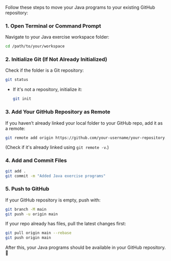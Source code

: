 
Follow these steps to move your Java programs to your existing GitHub repository:

### 1. Open Terminal or Command Prompt  
Navigate to your Java exercise workspace folder:
```sh
cd /path/to/your/workspace
```

### 2. Initialize Git (If Not Already Initialized)  
Check if the folder is a Git repository:
```sh
git status
```
- If it's not a repository, initialize it:
  ```sh
  git init
  ```

### 3. Add Your GitHub Repository as Remote  
If you haven’t already linked your local folder to your GitHub repo, add it as a remote:
```sh
git remote add origin https://github.com/your-username/your-repository.git
```
(Check if it's already linked using `git remote -v`.)

### 4. Add and Commit Files  
```sh
git add .
git commit -m "Added Java exercise programs"
```

### 5. Push to GitHub  
If your GitHub repository is empty, push with:
```sh
git branch -M main
git push -u origin main
```
If your repo already has files, pull the latest changes first:
```sh
git pull origin main --rebase
git push origin main
```

After this, your Java programs should be available in your GitHub repository. 🚀
